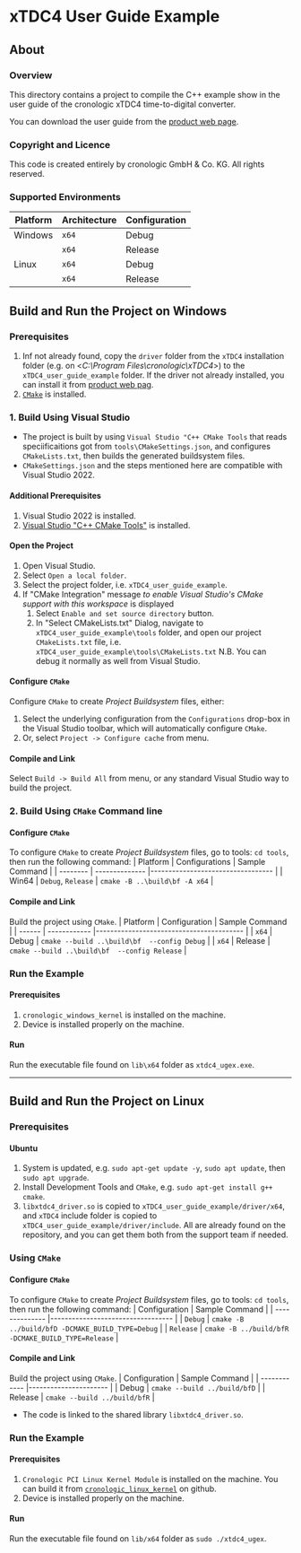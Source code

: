 # xTDC4 User Guide Example

## About

### Overview
This directory contains a project to compile the C++ example show in the user guide of the cronologic xTDC4 time-to-digital converter.

You can download the user guide from the [product web page](https://www.cronologic.de/products/tdcs/xtdc4-pcie).

### Copyright and Licence
This code is created entirely by cronologic GmbH & Co. KG. All rights reserved.

### Supported Environments
| Platform     | Architecture | Configuration |
| ------------ | ------------ | ------------- |
| Windows  | `x64` | Debug   |
|          | `x64` | Release |
| Linux    | `x64` | Debug   |
|          | `x64` | Release |

## Build and Run the Project on Windows

### Prerequisites
1. Inf not already found, copy the `driver` folder from the `xTDC4` installation folder (e.g. on <_C:\Program Files\cronologic\xTDC4_>) to the `xTDC4_user_guide_example` folder. If the driver not already installed, you can install it from [product web pag](https://www.cronologic.de/products/tdcs/xtdc4-pcie).
2. [`CMake`](https://cmake.org/install/) is installed.

### 1. Build Using Visual Studio
- The project is built by using `Visual Studio "C++ CMake Tools` that reads speciificaitions got from `tools\CMakeSettings.json`, and configures `CMakeLists.txt`, then  builds the generated buildsystem files.
- `CMakeSettings.json` and the steps mentioned here are compatible with Visual Studio 2022. 

#### Additional Prerequisites
1. Visual Studio 2022 is installed.
2. [Visual Studio "C++ CMake Tools"](https://docs.microsoft.com/en-us/cpp/build/cmake-projects-in-visual-studio) is installed.

#### Open the Project 
1. Open Visual Studio.
2. Select `Open a local folder`.
3. Select the project folder, i.e. `xTDC4_user_guide_example`.
4. If "CMake Integration" message _to enable Visual Studio's CMake support with this workspace_ is displayed
   1. Select `Enable and set source directory` button.
   2. In "Select CMakeLists.txt" Dialog, navigate to `xTDC4_user_guide_example\tools` folder, and open our project `CMakeLists.txt` file, i.e. `xTDC4_user_guide_example\tools\CMakeLists.txt`
N.B. You can debug it normally as well from Visual Studio.

#### Configure `CMake`
Configure `CMake` to create _Project Buildsystem_ files, either:
1. Select the underlying configuration from the `Configurations` drop-box in the Visual Studio toolbar, which will automatically configure `CMake`.
2. Or, select `Project -> Configure cache` from menu.

#### Compile and Link
Select `Build -> Build All` from menu, or any standard Visual Studio way to build the project.

### 2. Build Using `CMake` Command line

#### Configure `CMake`
To configure `CMake` to create _Project Buildsystem_ files, go to tools: `cd tools`, then run the following command:
| Platform | Configurations     | Sample Command                    | 
| -------- | --------------     |---------------------------------- |
| Win64    | `Debug`, `Release` | `cmake -B ..\build\bf -A x64`     | 

#### Compile and Link
Build the project using `CMake`.
| Platform | Configuration | Sample Command                           | 
| ------   | ------------  |----------------------------------------- |
| `x64`    | Debug   | `cmake --build ..\build\bf  --config Debug`    |
| `x64`    | Release | `cmake --build ..\build\bf  --config Release`  | 

### Run the Example
#### Prerequisites
1. `cronologic_windows_kernel` is installed on the machine.
2. Device is installed properly on the machine.

#### Run
Run the executable file found on `lib\x64` folder as `xtdc4_ugex.exe`.

---

## Build and Run the Project on Linux

### Prerequisites
#### Ubuntu
1. System is updated, e.g. `sudo apt-get update -y`, `sudo apt update`, then `sudo apt upgrade`.
2. Install Development Tools and `CMake`, e.g. `sudo apt-get install g++ cmake`.
3. `libxtdc4_driver.so` is copied to `xTDC4_user_guide_example/driver/x64`, and `xTDC4` include folder is copied to `xTDC4_user_guide_example/driver/include`. All are already found on the repository, and you can get them both from the support team if needed.

### Using `CMake`
#### Configure `CMake`
To configure `CMake` to create _Project Buildsystem_ files, go to tools: `cd tools`, then run the following command:
| Configuration  | Sample Command                    | 
| -------------- |---------------------------------- |
| `Debug`        | `cmake -B ../build/bfD -DCMAKE_BUILD_TYPE=Debug`   | 
| `Release`      | `cmake -B ../build/bfR -DCMAKE_BUILD_TYPE=Release` | 

#### Compile and Link
Build the project using `CMake`.
| Configuration | Sample Command         | 
| ------------  |----------------------  |
| Debug   | `cmake --build ../build/bfD` |
| Release | `cmake --build ../build/bfR` | 
* The code is linked to the shared library `libxtdc4_driver.so`.

### Run the Example
#### Prerequisites
1. `Cronologic PCI Linux Kernel Module` is installed on the machine. You can build it from [`cronologic_linux_kernel`](https://github.com/cronologic-de/cronologic_linux_kernel) on github.
2. Device is installed properly on the machine.

#### Run
Run the executable file found on `lib/x64` folder as `sudo ./xtdc4_ugex`.

